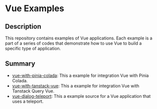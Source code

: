 # Vue Examples

## Description

This repository contains examples of Vue applications. Each example is a part of a series of codes that demonstrate how to use Vue to build a specific type of application.

## Summary

- [vue-with-pinia-colada](/vue-with-pinia-colada/): This a example for integration Vue with Pinia Colada.
- [vue-with-tanstack-vue](/vue-with-tanstack-vue/): This a example for integration Vue with Tanstack Query Vue.
- [vue-dialog-teleport](/vue-dialog-teleport/): This a example source for a Vue application that uses a teleport.